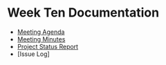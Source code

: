 # Week Ten Documentation
- [Meeting Agenda](Meeting-Agenda-Week-10.pdf)
- [Meeting Minutes](Meeting-Minutes-Week-10.pdf)
- [Project Status Report](Project_Status_Report_week10.pdf)
- [Issue Log]

